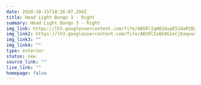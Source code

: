 ```yaml
---
date: 2020-10-15T18:26:07.294Z
title: Head Light Bongo 3 - Right
summary: Head Light Bongo 3 - Right
img_link: https://lh3.googleusercontent.com/fife/ABSRlIqH82GvpE5J4aR2BgAhsMLplS0zTnYWv4KK06FgRPafXsQoJgxDIlsa8aD2BI7jqtG0SEjGEowuiThm8Qm_Ph88NpN9JvwKCNjR6PGPNJfhIKn0E8F-MtT86efx7IxFZ6Qwq43krlF5iRza6Y75sFcJfkzRqlKECme8e5USvdu-M-gfOkJG4UQDx880Qy74Xyy0j2FBKjEWmgfcFjZZuzG_jCRNpFWjqZs3Rbf04T8jOMVKZ41guYhGobgxGVm6HN4U2lAcVxi8xsHrHqnqoaH3nkrJ5AgdNc3dWziH31PRMwKlnFf3wpc17dL05PVJA6DZMjguIqzxh1HEB91FW0LxoDGlT7vlA8KE-D1eel4pkRuhUJRWT6G4VUi8bh69RMS3Twf_j0SzfdQ4qB14RmdEMCuQBqtUgDpCEfjfh5Va_k2X8Z085zFjklHy0S3tIiir2PzDKNrm6zyEiq2RFw5wIXJWwTtnSFjMDb4PJ855_DksXcqA5_fFTxfYbJ8rLxKTypsbfGaqqb8jjKDxMHPFVl95qAjIL3zkEXBPrkEMAArj_HT2nB5d1hogypi9WvkCaKnpRTJKXcCcpeMDvYkRvX_3c0wPho5VXNfSVaBk1pkOLn9xA5ry-aGiWjEb3E-Y3rNZswuA83DDb51fx-6IReIGDkiqOASFsen_GEuvduCIByLteBaCIHRbCCwbZScv4Tke2AdRqps6R9I73NhFKp0kM_W-lg=w795-h666-ft
img_link2: https://lh3.googleusercontent.com/fife/ABSRlIoQk8G1xCj6aqxwXOm1NR-EmpBbvHesjLfNe0yzxqseMMDckn9l4eUar1Mw415IOcMmvBCLE5w88QrMqeksp_JQDupnIuSzTVFMQ0jUona-jPe9z_XEODqJ-o_EGm7zfhDj9btQn0UcmKDNtnfR-tABcVZAVXuMXPqslL7_c1UGqvuHNzEsKEfHG2rxvVwjPyRp_oTOHNvnI1ry3wkML_Zl8pIwJ3wE304Pk2wKy_pqzlu7_opobHxs7OgAlQCinev9VDGklBPcIZ8X8DaNtqflr6C-a5jbEySopr41DF7foSj1lHutzKEtyyVKKwe8gfyUJpa4CfEiVnfM3akBf00xkvuXQn87pgsdbbKe4YnY5K-bcriUGKm8JdUOzKCxZ752MCKfIigV00i8WxNjVauCHBI1dSZLYOXhA72ZSdu0QSdMFZC3b4ZpRDbUl6UJh_o4kVsrx1udBV2EFcc2FWjIA5qoqicdV2MFdXdibMZ9Q-lsXRvVNoB__Y0DC4UzEZHTd9tfagCpgo5-0QnRtOKQeKoL9BRA7ilCaDDWWztVF7VE4rydD2dW2UROljqtvwLRcCNCWP07-EQEbBF7EKRnYwIwIhKxv05GuiPDu_UtsJnK4FjkZ_huoxRx5IEIs8Cj7CLIkX8zcfmWgDKWnRoC5nc6VCMy8p6IKwbSLkC36_BNfzwalmGWyrVT4M2qIi6-Kl-a3jcctilODKHoT5XnTwCU2PAjNg=w795-h666-ft
img_link3: ""
img_link4: ""
type: exterior
status: new
source_link: ""
live_link: ""
homepage: false
---
```

